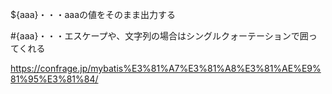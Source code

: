 ${aaa}・・・aaaの値をそのまま出力する

#{aaa}・・・エスケープや、文字列の場合はシングルクォーテーションで囲ってくれる

https://confrage.jp/mybatis%E3%81%A7%E3%81%A8%E3%81%AE%E9%81%95%E3%81%84/